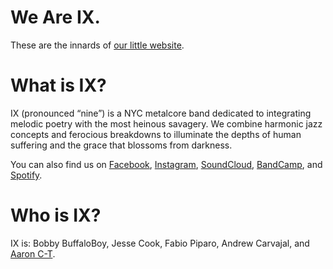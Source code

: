 # We Are IX.
These are the innards of [our little website](http://weareix.com).

# What is IX?
IX (pronounced “nine”) is a NYC metalcore band dedicated to integrating melodic poetry with the most heinous savagery. We combine harmonic jazz concepts and ferocious breakdowns to illuminate the depths of human suffering and the grace that blossoms from darkness.

You can also find us on [Facebook](http://www.facebook.com/weareix), [Instagram](http://www.instagram.com/ixtheband), [SoundCloud](http://www.soundcloud.com/ixtheband), [BandCamp](http://weareix.bandcamp.com), and [Spotify](https://open.spotify.com/album/1l9xeBYQ8xuB4SFyjbc0N2).

# Who is IX?
IX is: Bobby BuffaloBoy, Jesse Cook, Fabio Piparo, Andrew Carvajal, and [Aaron C-T](http://www.aaronct.me).
